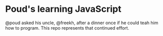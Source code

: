 # Poud's learning JavaScript
@poud asked his uncle, @freekh, after a dinner once if he could teah him how to program. 
This repo represents that continued effort.
